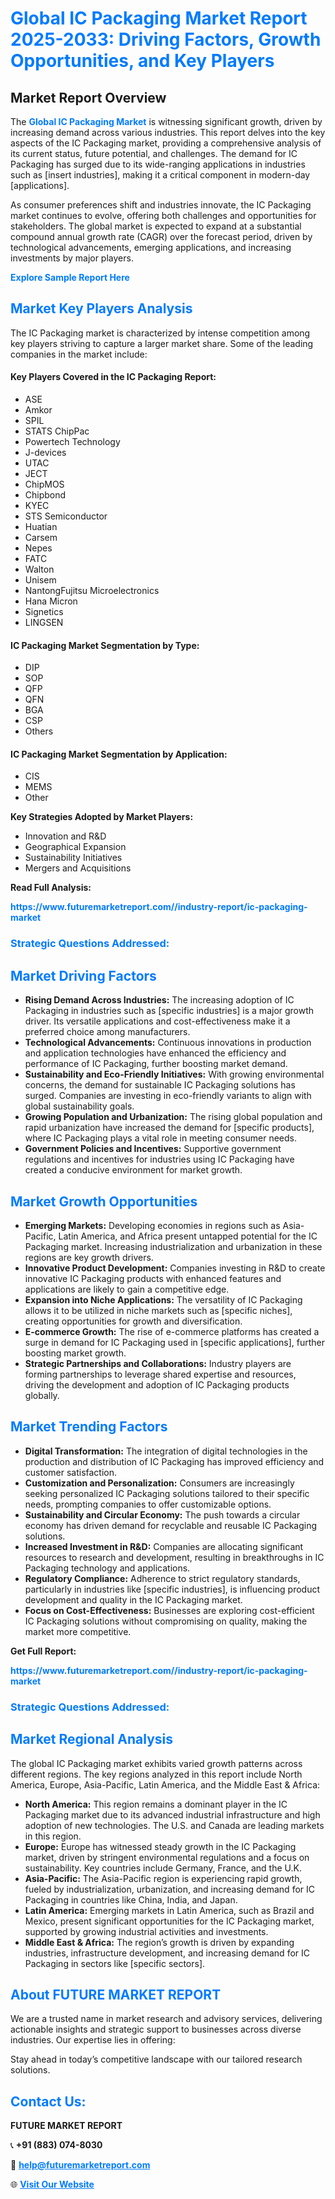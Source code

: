 <h1 style="color: #007BFF;">Global IC Packaging Market Report 2025-2033: Driving Factors, Growth Opportunities, and Key Players</h1>

<section id="overview">
<h2>Market Report Overview</h2>
<p>The <a href="https://www.futuremarketreport.com//industry-report/ic-packaging-market" style="color: #007BFF; text-decoration: none;"><strong>Global IC Packaging Market</strong></a> is witnessing significant growth, driven by increasing demand across various industries. This report delves into the key aspects of the IC Packaging market, providing a comprehensive analysis of its current status, future potential, and challenges. The demand for IC Packaging has surged due to its wide-ranging applications in industries such as [insert industries], making it a critical component in modern-day [applications].</p>
<p>As consumer preferences shift and industries innovate, the IC Packaging market continues to evolve, offering both challenges and opportunities for stakeholders. The global market is expected to expand at a substantial compound annual growth rate (CAGR) over the forecast period, driven by technological advancements, emerging applications, and increasing investments by major players.</p>
</section>

<section id="overview">
<p><a href="https://www.futuremarketreport.com//request-sample/reportId=90592" style="color: #007BFF; text-decoration: none;"><strong>Explore Sample Report Here</strong></a></p>
</section>

<section id="key-players">
<h2 style="color: #007BFF;">Market Key Players Analysis</h2>
<p>The IC Packaging market is characterized by intense competition among key players striving to capture a larger market share. Some of the leading companies in the market include:</p>
<h4>Key Players Covered in the IC Packaging Report:</h4>
<ul><li>ASE</li><li>Amkor</li><li>SPIL</li><li>STATS ChipPac</li><li>Powertech Technology</li><li>J-devices</li><li>UTAC</li><li>JECT</li><li>ChipMOS</li><li>Chipbond</li><li>KYEC</li><li>STS Semiconductor</li><li>Huatian</li><li>Carsem</li><li>Nepes</li><li>FATC</li><li>Walton</li><li>Unisem</li><li>NantongFujitsu Microelectronics</li><li>Hana Micron</li><li>Signetics</li><li>LINGSEN</li></ul>
<h4>IC Packaging Market Segmentation by Type:</h4>
<ul><li>DIP</li><li>SOP</li><li>QFP</li><li>QFN</li><li>BGA</li><li>CSP</li><li>Others</li></ul>

<h4>IC Packaging Market Segmentation by Application:</h4>
<ul><li>CIS</li><li>MEMS</li><li>Other</li></ul>
<p><strong>Key Strategies Adopted by Market Players:</strong></p>
<ul>
<li>Innovation and R&D</li>
<li>Geographical Expansion</li>
<li>Sustainability Initiatives</li>
<li>Mergers and Acquisitions</li>
</ul>
</section>

<section>
<p><strong>Read Full Analysis: </strong></p><a href="https://www.futuremarketreport.com//industry-report/ic-packaging-market" style="color: #007BFF; text-decoration: none;"><strong>https://www.futuremarketreport.com//industry-report/ic-packaging-market</strong></a>
<h3 style="color: #007BFF;">Strategic Questions Addressed:</h3>
</section>

<section id="driving-factors">
<h2 style="color: #007BFF;">Market Driving Factors</h2>
<ul>
<li><strong>Rising Demand Across Industries:</strong> The increasing adoption of IC Packaging in industries such as [specific industries] is a major growth driver. Its versatile applications and cost-effectiveness make it a preferred choice among manufacturers.</li>
<li><strong>Technological Advancements:</strong> Continuous innovations in production and application technologies have enhanced the efficiency and performance of IC Packaging, further boosting market demand.</li>
<li><strong>Sustainability and Eco-Friendly Initiatives:</strong> With growing environmental concerns, the demand for sustainable IC Packaging solutions has surged. Companies are investing in eco-friendly variants to align with global sustainability goals.</li>
<li><strong>Growing Population and Urbanization:</strong> The rising global population and rapid urbanization have increased the demand for [specific products], where IC Packaging plays a vital role in meeting consumer needs.</li>
<li><strong>Government Policies and Incentives:</strong> Supportive government regulations and incentives for industries using IC Packaging have created a conducive environment for market growth.</li>
</ul>
</section>

<section id="growth-opportunities">
<h2 style="color: #007BFF;">Market Growth Opportunities</h2>
<ul>
<li><strong>Emerging Markets:</strong> Developing economies in regions such as Asia-Pacific, Latin America, and Africa present untapped potential for the IC Packaging market. Increasing industrialization and urbanization in these regions are key growth drivers.</li>
<li><strong>Innovative Product Development:</strong> Companies investing in R&D to create innovative IC Packaging products with enhanced features and applications are likely to gain a competitive edge.</li>
<li><strong>Expansion into Niche Applications:</strong> The versatility of IC Packaging allows it to be utilized in niche markets such as [specific niches], creating opportunities for growth and diversification.</li>
<li><strong>E-commerce Growth:</strong> The rise of e-commerce platforms has created a surge in demand for IC Packaging used in [specific applications], further boosting market growth.</li>
<li><strong>Strategic Partnerships and Collaborations:</strong> Industry players are forming partnerships to leverage shared expertise and resources, driving the development and adoption of IC Packaging products globally.</li>
</ul>
</section>

<section id="trending-factors">
<h2 style="color: #007BFF;">Market Trending Factors</h2>
<ul>
<li><strong>Digital Transformation:</strong> The integration of digital technologies in the production and distribution of IC Packaging has improved efficiency and customer satisfaction.</li>
<li><strong>Customization and Personalization:</strong> Consumers are increasingly seeking personalized IC Packaging solutions tailored to their specific needs, prompting companies to offer customizable options.</li>
<li><strong>Sustainability and Circular Economy:</strong> The push towards a circular economy has driven demand for recyclable and reusable IC Packaging solutions.</li>
<li><strong>Increased Investment in R&D:</strong> Companies are allocating significant resources to research and development, resulting in breakthroughs in IC Packaging technology and applications.</li>
<li><strong>Regulatory Compliance:</strong> Adherence to strict regulatory standards, particularly in industries like [specific industries], is influencing product development and quality in the IC Packaging market.</li>
<li><strong>Focus on Cost-Effectiveness:</strong> Businesses are exploring cost-efficient IC Packaging solutions without compromising on quality, making the market more competitive.</li>
</ul>
</section>

<section>
<p><strong>Get Full Report: </strong></p><a href="https://www.futuremarketreport.com//industry-report/ic-packaging-market" style="color: #007BFF; text-decoration: none;"><strong>https://www.futuremarketreport.com//industry-report/ic-packaging-market</strong></a>
<h3 style="color: #007BFF;">Strategic Questions Addressed:</h3>
</section>


<section id="regional-analysis">
<h2 style="color: #007BFF;">Market Regional Analysis</h2>
<p>The global IC Packaging market exhibits varied growth patterns across different regions. The key regions analyzed in this report include North America, Europe, Asia-Pacific, Latin America, and the Middle East & Africa:</p>
<ul>
<li><strong>North America:</strong> This region remains a dominant player in the IC Packaging market due to its advanced industrial infrastructure and high adoption of new technologies. The U.S. and Canada are leading markets in this region.</li>
<li><strong>Europe:</strong> Europe has witnessed steady growth in the IC Packaging market, driven by stringent environmental regulations and a focus on sustainability. Key countries include Germany, France, and the U.K.</li>
<li><strong>Asia-Pacific:</strong> The Asia-Pacific region is experiencing rapid growth, fueled by industrialization, urbanization, and increasing demand for IC Packaging in countries like China, India, and Japan.</li>
<li><strong>Latin America:</strong> Emerging markets in Latin America, such as Brazil and Mexico, present significant opportunities for the IC Packaging market, supported by growing industrial activities and investments.</li>
<li><strong>Middle East & Africa:</strong> The region’s growth is driven by expanding industries, infrastructure development, and increasing demand for IC Packaging in sectors like [specific sectors].</li>
</ul>
</section>

<footer>
<h2 style="color: #007BFF;">About FUTURE MARKET REPORT</h2>
<p>We are a trusted name in market research and advisory services, delivering actionable insights and strategic support to businesses across diverse industries. Our expertise lies in offering:</p>

<p>Stay ahead in today’s competitive landscape with our tailored research solutions.</p>

<h2 style="color: #007BFF;">Contact Us:</h2>
<p><strong>FUTURE MARKET REPORT</strong></p>
<p>📞 <strong>+91 (883) 074-8030</strong></p>
<p>📧 <strong><a href="mailto:help@futuremarketreport.com" style="color: #007BFF;">help@futuremarketreport.com</a></strong></p>
<p>🌐 <strong><a href="https://www.futuremarketreport.com/" style="color: #007BFF;">Visit Our Website</a></strong></p>
</footer>